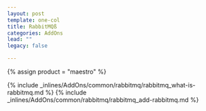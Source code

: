 ```yaml
---
layout: post
template: one-col
title: RabbitMQß
categories: AddOns
lead: ""
legacy: false

---
```

{% assign product = "maestro" %}

{% include _inlines/AddOns/common/rabbitmq/rabbitmq_what-is-rabbitmq.md %}
{% include _inlines/AddOns/common/rabbitmq/rabbitmq_add-rabbitmq.md %}
